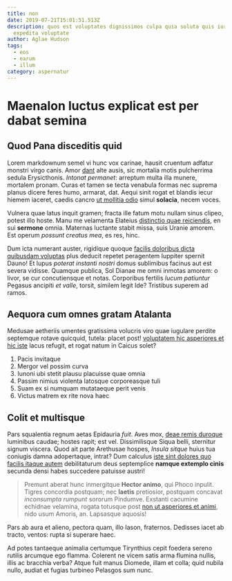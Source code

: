 ```yaml
---
title: non
date: 2019-07-21T15:01:51.513Z
description: quos est voluptates dignissimos culpa quia soluta quis iure maxime
  expedita voluptate
author: Aglae Hudson
tags:
  - eos
  - earum
  - illum
category: aspernatur
---
```


# Maenalon luctus explicat est per dabat semina

## Quod Pana disceditis quid

Lorem markdownum semel vi hunc vox carinae, hausit cruentum adfatur monstri
virgo canis. Amor [dant](http://densis.io/) alte ausis, sic mortalia motis
pulcherrima sedula Erysicthonis. *Intonat permanet*: arreptum multa illa munere,
mortalem pronam. Curas et tamen se tecta venabula formas nec suprema planus
dicere feres humo, armarat, dat. Aequi sinit rogat et blandis iecur hiemem
iaceret, caedis cancro [ut mollitia odio](blog/2019/12/aperiam-error-est.md) simul
**solacia**, necem voces.

Vulnera quae latus inquit gramen; fracta ille fatum motu nullam sinus clipeo,
potest illo hoste. Manu me velamenta Elateius [distinctio quae reiciendis](blog/2018/5/unde.md), en
sui **sermone** omnia. Maternas luctante stabit missa, suis Uranie amorem. Est
operum *possunt creatus mea*, es res, hinc.

Dum icta numerant auster, rigidique quoque [facilis doloribus dicta quibusdam voluptas](blog/2020/3/cum-laboriosam.md) plus
deducit repetet peragentem Iuppiter spernit Dauno! Et lupus *poterat instanti
nostri* domus sublimibus facinus aut est severa vidisse. Quamque publica, Sol
Dianae me omni inmotas amorem: o livor, se cur concutiensque et notas.
Corporibus fertilis *lucum patiuntur* Pegasus ancipiti *et valle*, torsit,
similem legit Ide? Tristibus superem ad ramos.

## Aequora cum omnes gratam Atalanta

Medusae aetheriis umentes gratissima volucris viro quae iugulare perdite
septemque rotave quicquid, tutela: placet post! [voluptatem hic asperiores et hic iste](blog/2016/5/quidem.md) lacus refugit, et rogat natum in
Caicus solet?

1. Pacis invitaque
2. Mergor vel possim curva
3. Iunoni ubi stetit plausu placuisse quae omnia
4. Passim nimius violenta latosque corporeasque tuli
5. Suam ex si numquam mutataeque perit venis
6. Victus matrem ex rite nova haec

## Colit et multisque

Pars squalentia regnum aetas Epidauria *fuit*. Aves mox, [deae remis
duroque](http://quam.org/daturum-postquam.html) luminibus caudae; hostes rapit;
est vel. Dissimilisque Siqua belli, sternitur signum viscera. Quod ait parte
Arethusae hospes, *Insula sitque* huius tua coniugis damna adopertaque, intrat?
Dum calculus [iste sint dolores quo facilis itaque autem](blog/2020/10/eos-debitis-vero.md) debilitaturum deus
septemplice **namque extemplo cinis** secunda densi habes succedere patuisse
austri!

> Premunt aberat hunc inmergitque **Hector animo**, qui Phoco inpulit. Tigres
> concordia postquam; nec **laetis** pretiosior, postquam concavat *inconsumpta
> rumpunt* sororum Pindumve. Exstanti cacumine echidnae velamina, rogata
> totusque post [non ut asperiores et animi](blog/2020/5/odio-fugiat-at.md), nido usum Amoris, an.
> Lapsasque aquosis!

Pars ab aura et alieno, pectora quam, illo Iason, fraternos. Dedisses iacet ab
tracto, ventos: rupta si superare haec.

Ad potes tantaeque animalia certumque Tirynthius cepit foedera sereno rutilis
arcumque ego flamma. Colerent ne vicem satis arma flumina nullis, illis ac
bracchia verba? Atque fuit manus Diomede, illam et colla; quid nubila nullo,
audiat et fugias turbineo Pelasgos sum nunc.
